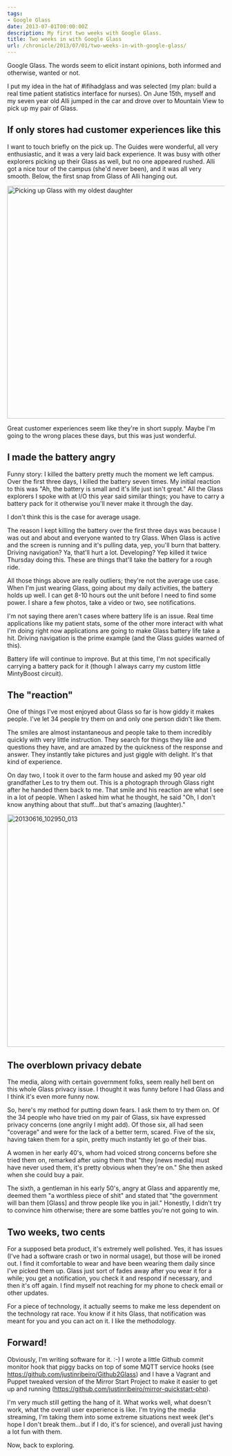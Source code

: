 ```yaml
---
tags:
- Google Glass
date: 2013-07-01T00:00:00Z
description: My first two weeks with Google Glass.
title: Two weeks in with Google Glass
url: /chronicle/2013/07/01/two-weeks-in-with-google-glass/
---
```


Google Glass. The words seem to elicit instant opinions, both informed and otherwise, wanted or not.

I put my idea in the hat of #ifihadglass and was selected (my plan: build a real time patient statistics interface for nurses). On June 15th, myself and my seven year old Alli jumped in the car and drove over to Mountain View to pick up my pair of Glass.

## If only stores had customer experiences like this
I want to touch briefly on the pick up. The Guides were wonderful, all very enthusiastic, and it was a very laid back experience. It was busy with other explorers picking up their Glass as well, but no one appeared rushed. Alli got a nice tour of the campus (she'd never been), and it was all very smooth. Below, the first snap from Glass of Alli hanging out.

<img decoding="async" loading="lazy" width="800" height="538" src="https://storage.googleapis.com/jdr-public-imgs/blog-archive/2013/06/20130615_131728_504-1024x755.jpg" alt="Picking up Glass with my oldest daughter" />

Great customer experiences seem like they're in short supply. Maybe I'm going to the wrong places these days, but this was just wonderful.

## I made the battery angry
Funny story: I killed the battery pretty much the moment we left campus. Over the first three days, I killed the battery seven times. My initial reaction to this was "Ah, the battery is small and it's life just isn't great." All the Glass explorers I spoke with at I/O this year said similar things; you have to carry a battery pack for it otherwise you'll never make it through the day.

I don't think this is the case for average usage.

The reason I kept killing the battery over the first three days was because I was out and about and everyone wanted to try Glass. When Glass is active and the screen is running and it's pulling data, yep, you'll burn that battery. Driving navigation? Ya, that'll hurt a lot. Developing? Yep killed it twice Thursday doing this. These are things that'll take the battery for a rough ride.

All those things above are really outliers; they're not the average use case. When I'm just wearing Glass, going about my daily activities, the battery holds up well. I can get 8-10 hours out the unit before I need to find some power. I share a few photos, take a video or two, see notifications.

I'm not saying there aren't cases where battery life is an issue. Real time applications like my patient stats, some of the other more interact with what I'm doing right now applications are going to make Glass battery life take a hit. Driving navigation is the prime example (and the Glass guides warned of this).

Battery life will continue to improve. But at this time, I'm not specifically carrying a battery pack for it (though I always carry my custom little MintyBoost circuit).

## The "reaction"
One of things I've most enjoyed about Glass so far is how giddy it makes people. I've let 34 people try them on and only one person didn't like them.

The smiles are almost instantaneous and people take to them incredibly quickly with very little instruction. They search for things they like and questions they have, and are amazed by the quickness of the response and answer. They instantly take pictures and just giggle with delight. It's that kind of experience.

On day two, I took it over to the farm house and asked my 90 year old grandfather Les to try them out. This is a photograph through Glass right after he handed them back to me. That smile and his reaction are what I see in a lot of people. When I asked him what he thought, he said "Oh, I don't know anything about that stuff...but that's amazing (laughter)."

<img decoding="async" loading="lazy" width="800" height="538" src="https://storage.googleapis.com/jdr-public-imgs/blog-archive/2013/06/20130616_102950_013-1024x751.jpg" alt="20130616_102950_013" />

## The overblown privacy debate
The media, along with certain government folks, seem really hell bent on this whole Glass privacy issue. I thought it was funny before I had Glass and I think it's even more funny now.

So, here's my method for putting down fears. I ask them to try them on. Of the 34 people who have tried on my pair of Glass, six have expressed privacy concerns (one angrily I might add). Of those six, all had seen "coverage" and were for the lack of a better term, scared. Five of the six, having taken them for a spin, pretty much instantly let go of their bias.

A women in her early 40's, whom had voiced strong concerns before she tried them on, remarked after using them that "they [news media] must have never used them, it's pretty obvious when they're on." She then asked when she could buy a pair.

The sixth, a gentleman in his early 50's, angry at Glass and apparently me, deemed them "a worthless piece of shit" and stated that "the government will ban them [Glass] and throw people like you in jail." Honestly, I didn't try to convince him otherwise; there are some battles you're not going to win.

## Two weeks, two cents
For a supposed beta product, it's extremely well polished. Yes, it has issues (I've had a software crash or two in normal usage), but those will be ironed out. I find it comfortable to wear and have been wearing them daily since I've picked them up. Glass just sort of fades away after you wear it for a while; you get a notification, you check it and respond if necessary, and then it's off again. I find myself not reaching for my phone to check email or other updates.

For a piece of technology, it actually seems to make me less dependent on the technology rat race. You know if it hits Glass, that notification was meant for you and you can act on it. I like the methodology.

## Forward!
Obviously, I'm writing software for it. :-) I wrote a little Github commit monitor hook that piggy backs on top of some MQTT service hooks (see <a href="https://github.com/justinribeiro/Github2Glass">https://github.com/justinribeiro/Github2Glass</a>) and I have a Vagrant and Puppet tweaked version of the Mirror Start Project to make it easier to get up and running (<a href="https://github.com/justinribeiro/mirror-quickstart-php">https://github.com/justinribeiro/mirror-quickstart-php</a>).

I'm very much still getting the hang of it. What works well, what doesn't work, what the overall user experience is like. I'm trying the media streaming, I'm taking them into some extreme situations next week (let's hope I don't break them...but if I do, it's for science), and overall just having a lot fun with them.

Now, back to exploring.

